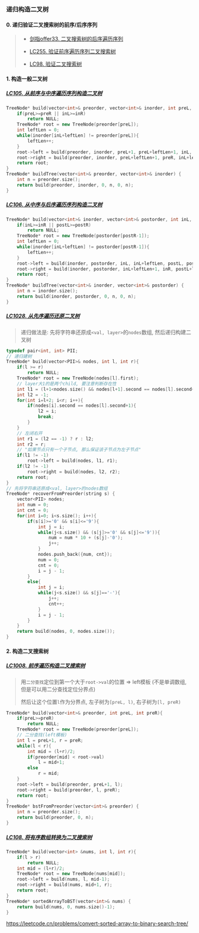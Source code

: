 ### 递归构造二叉树

#### 0. 递归验证二叉搜索树的前序/后序序列
> - [剑指offer33. 二叉搜索树的后序遍历序列](/workspace/Offer%2033.%20%E4%BA%8C%E5%8F%89%E6%90%9C%E7%B4%A2%E6%A0%91%E7%9A%84%E5%90%8E%E5%BA%8F%E9%81%8D%E5%8E%86%E5%BA%8F%E5%88%97.cpp)
> 
> - [LC255. 验证前序遍历序列二叉搜索树](/workspace/255.%20%E9%AA%8C%E8%AF%81%E5%89%8D%E5%BA%8F%E9%81%8D%E5%8E%86%E5%BA%8F%E5%88%97%E4%BA%8C%E5%8F%89%E6%90%9C%E7%B4%A2%E6%A0%91.cpp)
>
> - [LC98. 验证二叉搜索树](/workspace/98.验证二叉搜索树.cpp)


#### 1. 构造一般二叉树
##### [LC105. 从前序与中序遍历序列构造二叉树](/workspace/105.%E4%BB%8E%E5%89%8D%E5%BA%8F%E4%B8%8E%E4%B8%AD%E5%BA%8F%E9%81%8D%E5%8E%86%E5%BA%8F%E5%88%97%E6%9E%84%E9%80%A0%E4%BA%8C%E5%8F%89%E6%A0%91.cpp)

```CPP
TreeNode* build(vector<int>& preorder, vector<int>& inorder, int preL, int preR, int inL, int inR){
    if(preL>=preR || inL>=inR)
        return NULL;
    TreeNode* root = new TreeNode(preorder[preL]);
    int leftLen = 0;
    while(inorder[inL+leftLen] != preorder[preL]){
        leftLen++;
    }
    root->left = build(preorder, inorder, preL+1, preL+leftLen+1, inL, inL+leftLen);
    root->right = build(preorder, inorder, preL+leftLen+1, preR, inL+leftLen+1, inR);
    return root;
}
TreeNode* buildTree(vector<int>& preorder, vector<int>& inorder) {
    int n = preorder.size();
    return build(preorder, inorder, 0, n, 0, n);
}
```


##### [LC106. 从中序与后序遍历序列构造二叉树](/workspace/106.%E4%BB%8E%E4%B8%AD%E5%BA%8F%E4%B8%8E%E5%90%8E%E5%BA%8F%E9%81%8D%E5%8E%86%E5%BA%8F%E5%88%97%E6%9E%84%E9%80%A0%E4%BA%8C%E5%8F%89%E6%A0%91.cpp)

```CPP
TreeNode* build(vector<int>& inorder, vector<int>& postorder, int inL, int inR, int postL, int postR){
    if(inL>=inR || postL>=postR)
        return NULL;
    TreeNode* root = new TreeNode(postorder[postR-1]);
    int leftLen = 0;
    while(inorder[inL+leftLen] != postorder[postR-1]){
        leftLen++;
    }
    root->left = build(inorder, postorder, inL, inL+leftLen, postL, postL+leftLen);
    root->right = build(inorder, postorder, inL+leftLen+1, inR, postL+leftLen, postR-1);
    return root;
}
TreeNode* buildTree(vector<int>& inorder, vector<int>& postorder) {
    int n = inorder.size();
    return build(inorder, postorder, 0, n, 0, n);
}
```


##### [LC1028. 从先序遍历还原二叉树](/workspace/1028.%E4%BB%8E%E5%85%88%E5%BA%8F%E9%81%8D%E5%8E%86%E8%BF%98%E5%8E%9F%E4%BA%8C%E5%8F%89%E6%A0%91.cpp)

> 递归做法是: 先将字符串还原成`<val, layer>`的`nodes`数组, 然后递归构建二叉树

```CPP
typedef pair<int, int> PII;
// 递归建树
TreeNode* build(vector<PII>& nodes, int l, int r){
    if(l >= r)
        return NULL;
    TreeNode* root = new TreeNode(nodes[l].first);
    // layer大1的是两个child, 要注意判断存在性
    int l1 = (l+1<nodes.size() && nodes[l+1].second == nodes[l].second+1) ? l+1: -1;
    int l2 = -1;
    for(int i=l+2; i<r; i++){
        if(nodes[i].second == nodes[l].second+1){
            l2 = i;
            break;
        }
    }
    // 左闭右开
    int r1 = (l2 == -1) ? r : l2;
    int r2 = r;
    // "如果节点只有一个子节点, 那么保证该子节点为左子节点"
    if(l1 != -1)
        root->left = build(nodes, l1, r1);
    if(l2 != -1)
        root->right = build(nodes, l2, r2);
    return root;
}
// 先将字符串还原成<val, layer>的nodes数组
TreeNode* recoverFromPreorder(string s) {
    vector<PII> nodes;
    int num = 0;
    int cnt = 0;
    for(int i=0; i<s.size(); i++){
        if(s[i]>='0' && s[i]<='9'){
            int j = i;
            while(j<s.size() && (s[j]>='0' && s[j]<='9')){
                num = num * 10 + (s[j]-'0');
                j++;
            }
            nodes.push_back({num, cnt});
            num = 0;
            cnt = 0;
            i = j - 1;
        }
        else{
            int j = i;
            while(j<s.size() && s[j]=='-'){
                j++;
                cnt++;
            }
            i = j - 1;
        }
    }
    return build(nodes, 0, nodes.size());
}
```


#### 2. 构造二叉搜索树

##### [LC1008. 前序遍历构造二叉搜索树](/workspace/1008.%E5%89%8D%E5%BA%8F%E9%81%8D%E5%8E%86%E6%9E%84%E9%80%A0%E4%BA%8C%E5%8F%89%E6%90%9C%E7%B4%A2%E6%A0%91.cpp)

> 用`二分查找`定位到第一个大于`root->val`的位置 => left模板 (不是单调数组, 但是可以用二分查找定位分界点)
>
> 然后让这个位置`l`作为分界点, 左子树为`[preL, l)`, 右子树为`[l, preR)`

```CPP
TreeNode* build(vector<int>& preorder, int preL, int preR){
    if(preL>=preR)
        return NULL;
    TreeNode* root = new TreeNode(preorder[preL]);
    // 二分查找(left模板)
    int l = preL+1, r = preR;
    while(l < r){
        int mid = (l+r)/2;
        if(preorder[mid] < root->val)
            l = mid+1;
        else
            r = mid;
    }
    root->left = build(preorder, preL+1, l);
    root->right = build(preorder, l, preR);
    return root;
}
TreeNode* bstFromPreorder(vector<int>& preorder) {
    int n = preorder.size();
    return build(preorder, 0, n);
}
```


##### [LC108. 将有序数组转换为二叉搜索树](/workspace/108.将有序数组转换为二叉搜索树.cpp)

```CPP
TreeNode* build(vector<int> &nums, int l, int r){
    if(l > r)
        return NULL;
    int mid = (l+r)/2;
    TreeNode* root = new TreeNode(nums[mid]);
    root->left = build(nums, l, mid-1);
    root->right = build(nums, mid+1, r);
    return root;
}
TreeNode* sortedArrayToBST(vector<int>& nums) {
    return build(nums, 0, nums.size()-1);
}
```
https://leetcode.cn/problems/convert-sorted-array-to-binary-search-tree/